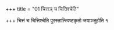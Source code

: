 +++
title = "01 चित्तञ् च चित्तिश्चेति"

+++
चित्तं च चित्तिश्चेति पुरस्तात्स्विष्टकृतो जयाञ्जुहोति १